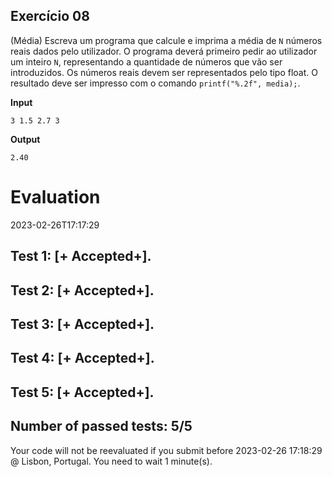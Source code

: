 ## Exercício 08

(Média) Escreva um programa que calcule e imprima a média de `N` números reais dados pelo utilizador.  O programa deverá primeiro pedir ao utilizador um inteiro `N`, representando a quantidade de números que vão ser introduzidos. Os números reais devem ser representados pelo tipo float. O resultado deve ser impresso com o comando `printf("%.2f", media);`.


**Input**
```
3 1.5 2.7 3
```

**Output**
```
2.40
```


# Evaluation

2023-02-26T17:17:29

## Test 1: [+ Accepted+].
## Test 2: [+ Accepted+].
## Test 3: [+ Accepted+].
## Test 4: [+ Accepted+].
## Test 5: [+ Accepted+].


## Number of passed tests: 5/5


Your code will not be reevaluated if you submit before 2023-02-26 17:18:29 @ Lisbon, Portugal. You need to wait 1 minute(s).

